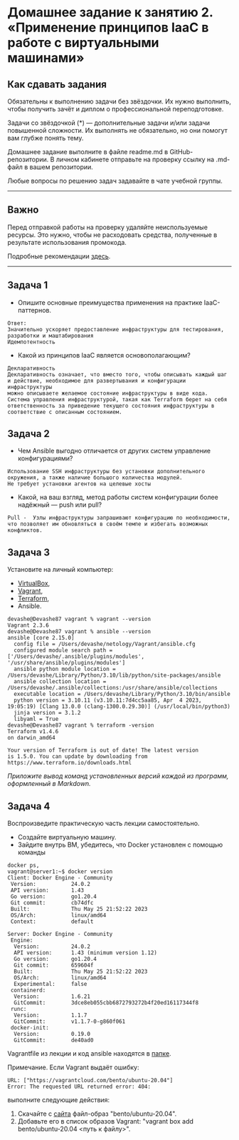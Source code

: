 # Домашнее задание к занятию 2. «Применение принципов IaaC в работе с виртуальными машинами»

## Как сдавать задания

Обязательны к выполнению задачи без звёздочки. Их нужно выполнить, чтобы получить зачёт и диплом о профессиональной переподготовке.

Задачи со звёздочкой (*) — дополнительные задачи и/или задачи повышенной сложности. Их выполнять не обязательно, но они помогут вам глубже понять тему.

Домашнее задание выполните в файле readme.md в GitHub-репозитории. В личном кабинете отправьте на проверку ссылку на .md-файл в вашем репозитории.

Любые вопросы по решению задач задавайте в чате учебной группы.

---


## Важно

Перед отправкой работы на проверку удаляйте неиспользуемые ресурсы.
Это нужно, чтобы не расходовать средства, полученные в результате использования промокода.

Подробные рекомендации [здесь](https://github.com/netology-code/virt-homeworks/blob/virt-11/r/README.md).

---

## Задача 1

- Опишите основные преимущества применения на практике IaaC-паттернов.
```
Ответ:
Значительно ускоряет предоставление инфраструктуры для тестирования, разработки и маштабирования
Идемпотентность
```
- Какой из принципов IaaC является основополагающим?
```
Декларативность
Декларативность означает, что вместо того, чтобы описывать каждый шаг и действие, необходимое для развертывания и конфигурации инфраструктуры
можно описываете желаемое состояние инфраструктуры в виде кода. Система управления инфраструктурой, такая как Terraform берет на себя 
ответственность за приведение текущего состояния инфраструктуры в соответствие с описанным состоянием.
```

## Задача 2

- Чем Ansible выгодно отличается от других систем управление конфигурациями?
```
Использование SSH инфраструктуры без установки дополнительного окружения, а также наличие большого количества модулей.
Не требует установки агентов на целевые хосты
```
- Какой, на ваш взгляд, метод работы систем конфигурации более надёжный — push или pull?
```
Pull -  Узлы инфраструктуры запрашивают конфигурацию по необходимости, что позволяет им обновляться в своём темпе и избегать возможных конфликтов.
```
## Задача 3

Установите на личный компьютер:

- [VirtualBox](https://www.virtualbox.org/),
- [Vagrant](https://github.com/netology-code/devops-materials),
- [Terraform](https://github.com/netology-code/devops-materials/blob/master/README.md),
- Ansible.
```
devashe@Devashe87 vagrant % vagrant --version
Vagrant 2.3.6
devashe@Devashe87 vagrant % ansible --version
ansible [core 2.15.0]
  config file = /Users/devashe/netology/Vagrant/ansible.cfg
  configured module search path = ['/Users/devashe/.ansible/plugins/modules', '/usr/share/ansible/plugins/modules']
  ansible python module location = /Users/devashe/Library/Python/3.10/lib/python/site-packages/ansible
  ansible collection location = /Users/devashe/.ansible/collections:/usr/share/ansible/collections
  executable location = /Users/devashe/Library/Python/3.10/bin/ansible
  python version = 3.10.11 (v3.10.11:7d4cc5aa85, Apr  4 2023, 19:05:19) [Clang 13.0.0 (clang-1300.0.29.30)] (/usr/local/bin/python3)
  jinja version = 3.1.2
  libyaml = True
devashe@Devashe87 vagrant % terraform -version
Terraform v1.4.6
on darwin_amd64

Your version of Terraform is out of date! The latest version
is 1.5.0. You can update by downloading from https://www.terraform.io/downloads.html
```
*Приложите вывод команд установленных версий каждой из программ, оформленный в Markdown.*

## Задача 4 

Воспроизведите практическую часть лекции самостоятельно.

- Создайте виртуальную машину.
- Зайдите внутрь ВМ, убедитесь, что Docker установлен с помощью команды
```
docker ps,
vagrant@server1:~$ docker version
Client: Docker Engine - Community
 Version:           24.0.2
 API version:       1.43
 Go version:        go1.20.4
 Git commit:        cb74dfc
 Built:             Thu May 25 21:52:22 2023
 OS/Arch:           linux/amd64
 Context:           default

Server: Docker Engine - Community
 Engine:
  Version:          24.0.2
  API version:      1.43 (minimum version 1.12)
  Go version:       go1.20.4
  Git commit:       659604f
  Built:            Thu May 25 21:52:22 2023
  OS/Arch:          linux/amd64
  Experimental:     false
 containerd:
  Version:          1.6.21
  GitCommit:        3dce8eb055cbb6872793272b4f20ed16117344f8
 runc:
  Version:          1.1.7
  GitCommit:        v1.1.7-0-g860f061
 docker-init:
  Version:          0.19.0
  GitCommit:        de40ad0
```
Vagrantfile из лекции и код ansible находятся в [папке](https://github.com/netology-code/virt-homeworks/tree/virt-11/05-virt-02-iaac/src).

Примечание. Если Vagrant выдаёт ошибку:
```
URL: ["https://vagrantcloud.com/bento/ubuntu-20.04"]     
Error: The requested URL returned error: 404:
```

выполните следующие действия:

1. Скачайте с [сайта](https://app.vagrantup.com/bento/boxes/ubuntu-20.04) файл-образ "bento/ubuntu-20.04".
2. Добавьте его в список образов Vagrant: "vagrant box add bento/ubuntu-20.04 <путь к файлу>".
